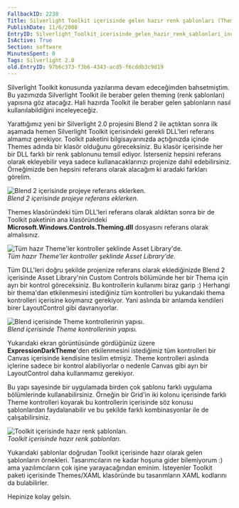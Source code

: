 ```yaml
---
FallbackID: 2238
Title: Silverlight Toolkit içerisinde gelen hazır renk şablonları (Thema) inceliyoruz.
PublishDate: 11/6/2008
EntryID: Silverlight_Toolkit_icerisinde_gelen_hazir_renk_sablonlari_inceliyoruz
IsActive: True
Section: software
MinutesSpent: 0
Tags: Silverlight 2.0
old.EntryID: 97b6c373-f3b6-4343-acd5-f6cddb3c9d19
---
```

Silverlight Toolkit konusunda yazılarıma devam edeceğimden bahsetmiştim.
Bu yazımızda Silverlight Toolkit ile beraber gelen theming (renk
şablonları) yapısına göz atacağız. Hali hazırda Toolkit ile beraber
gelen şablonların nasıl kullanılabildiğini inceleyeceğiz.

Yarattığımız yeni bir Silverlight 2.0 projesini Blend 2 ile açtıktan
sonra ilk aşamada hemen Silverlight Toolkit içerisindeki gerekli
DLL'leri referans almamız gerekiyor. Toolkit paketini bilgisayarınızda
açtığınızda içinde Themes adında bir klasör olduğunu göreceksiniz. Bu
klasör içerisinde her bir DLL farklı bir renk şablonunu temsil ediyor.
İsterseniz hepsini referans olarak ekleyebilir veya sadece
kullanacaklarınızı projenize dahil edebilirsiniz. Örneğimizde ben
hepsini referans olarak alacağım ki aradaki farkları görelim.

![Blend 2 içerisinde projeye referans
eklerken.](http://cdn.daron.yondem.com/assets/2238/05112008_1.png)\
*Blend 2 içerisinde projeye referans eklerken.*

Themes klasöründeki tüm DLL'leri referans olarak aldıktan sonra bir de
Toolkit paketinin ana klasöründeki
**Microsoft.Windows.Controls.Theming.dll** dosyasını referans olarak
almalısınız.

![Tüm hazır Theme'ler kontroller şeklinde Asset
Library'de.](http://cdn.daron.yondem.com/assets/2238/05112008_2.png)\
*Tüm hazır Theme'ler kontroller şeklinde Asset Library'de.*

Tüm DLL'leri doğru şekilde projenize referans olarak eklediğinizde Blend
2 içerisinde Asset Library'nin Custom Controls bölümünde her bir Thema
için ayrı bir kontrol göreceksiniz. Bu kontrollerin kullanımı biraz
garip :) Herhangi bir thema'dan etkilenmesini istediğiniz tüm
kontrolleri bu yukarıdaki thema kontrolleri içerisine koymanız
gerekiyor. Yani aslında bir anlamda kendileri birer LayoutControl gibi
davranıyorlar.

![Blend içerisinde Theme kontrollerinin
yapısı.](http://cdn.daron.yondem.com/assets/2238/05112008_3.png)\
*Blend içerisinde Theme kontrollerinin yapısı.*

Yukarıdaki ekran görüntüsünde gördüğünüz üzere
**ExpressionDarkTheme**'den etkilenmesini istediğimiz tüm kontrolleri
bir Canvas içerisinde kendisine teslim etmişiz. Theme kontrolleri
aslında içlerine sadece bir kontrol alabiliyorlar o nedenle Canvas gibi
ayrı bir LayoutControl daha kullanmamız gerekiyor.

Bu yapı sayesinde bir uygulamada birden çok şablonu farklı uygulama
bölümlerinde kullanabilirsiniz. Örneğin bir Grid'in iki kolonu
içerisinde farklı Theme kontrolleri koyarak bu kontrollerin içerisinde
söz konusu şablonlardan faydalanabilir ve bu şekilde farklı
kombinasyonlar ile de çalışabilirsiniz.

![Toolkit içerisinde hazır renk
şablonları.](http://cdn.daron.yondem.com/assets/2238/05112008_4.png)\
*Toolkit içerisinde hazır renk şablonları.*

Yukarıdaki şablonlar doğrudan Toolkit içerisinde hazır olarak gelen
şablonların örnekleri. Tasarımcıların ne kadar hoşuna gider bilemiyorum
:) ama yazılımcıların çok işine yarayacağından eminim. İsteyenler
Toolkit paketi içerisinde Themes/XAML klasöründe bu tasarımların XAML
kodlarını da bulabilirler.

Hepinize kolay gelsin.


